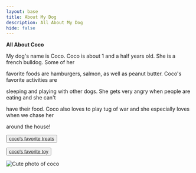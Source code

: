 ```yaml
---
layout: base
title: About My Dog
description: All About My Dog
hide: false
---
```

**All About Coco**

My dog's name is Coco. Coco is about 1 and a half years old. She is a french bulldog. Some of her 

favorite foods are hamburgers, salmon, as well as peanut butter. Coco's favorite activities are 

sleeping and playing with other dogs. She gets very angry when people are eating and she can't 

have their food. Coco also loves to play tug of war and she especially loves when we chase her 

around the house!

<button><a href="https://www.amazon.com/Rocco-Roxie-Gourmet-Jerky-Treats/dp/B00H2ZS5VM/ref=sr_1_4_sspa?crid=33X4VKUDS5GA1&dib=eyJ2IjoiMSJ9.KQ2uh-XLUUc9ES-C_uEKQY17EfDpWlMb9oCjeWEd7EkN8gjDfh_TdObk4f1JdhefD53TJ3entd-1y-QUPCRCgSxSE7fgo0ISEuytxrjGLbfLklJmpOgsmP8PUsPoTJ9zBLSbQpYiX3W_BisF8Vobqlw9FOWPCxmuOhv-SM99CdrOnwsZlSZ-YrfUcPx5gqO0jXansNjfcRVrqHqwB_4DqJa4sBPHlUsG5JHRL53wNlWzA6h0oIvEsMUSh5ejcwqobeK30BoMEC9yGCgWE11NACt25ZV9ku1BaLScU_qnrn0.RaBX-DFKLvX564pHUyKav2SB0z17WSDsyGOtIhiDdck&dib_tag=se&keywords=dog%2Btreats&qid=1726797256&rdc=1&sprefix=dog%2Btrea%2Caps%2C322&sr=8-4-spons&sp_csd=d2lkZ2V0TmFtZT1zcF9hdGY&th=1">coco's favorite treats</a></button>

<button><a href="https://www.amazon.com/ChuckIt-Zipflight-Dog-Toy-Medium/dp/B001AQZDSW/ref=sr_1_6?crid=CKZGD02SG2V8&dib=eyJ2IjoiMSJ9.AXAFwtvw5ORMWAdgIL6Xzw_x9oPcQqLCHwtCC-BOB6-Ev_TUDPlq5bh6EJUpq5MO-X7WXzKQRUOrEAsDNCFsZ5cvmnhKusMULCbNHauT4giknLK_fWXCnoTMSMLNCvNl2k7FTeLBRwZg-CXWu4_3ofXQJnUXLKq0qZ34uykShRfGnke68mEB0-Flh5tByD2FH5nskOV8fCNqz5gfNwO58DzLXEjKj7_kKKi1XVGYggYT46F80o5PcV0tXnQF7jMw-yN-tLjI1V9iee1IC40wDyh7HMcs5m9TE8fH2-nuW2A.E9g42S8I3fPLhjVvqpXnt_TZauC2rP3GRJYC-fUeiCw&dib_tag=se&keywords=dog%2Bfrisbee&qid=1726797434&sprefix=dog%2Bfrisbee%2B%2Caps%2C146&sr=8-6&th=1">coco's favorite toy</a></button>

<img src="{{site.baseurl}}/images/coco.jpg" alt="Cute photo of coco">